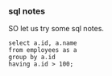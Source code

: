 ### sql notes

SO let us try some sql notes.

```
select a.id, a.name 
from employees as a 
group by a.id 
having a.id > 100;
```
